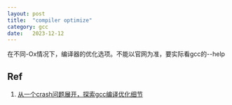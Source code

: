 ```yaml
---
layout: post
title:  "compiler optimize"
category: gcc
date:   2023-12-12
---
```


在不同-Ox情况下，编译器的优化选项。不能以官网为准，要实际看gcc的--help

## Ref

1. [从一个crash问题展开，探索gcc编译优化细节](https://mp.weixin.qq.com/s?__biz=MzIzOTU0NTQ0MA==&mid=2247536181&idx=1&sn=3efd4ff9c43c16b809597778da9c68d6&chksm=e92a733ade5dfa2ca2f919458104e9eb526ba51950887f030d74f806a9dd46c2dc8bd8ac6a40&mpshare=1&scene=1&srcid=1212ZSIdNIxG8OUIz6EqWCyb&sharer_shareinfo=541c431686fccb0907c49df693a5b846&sharer_shareinfo_first=541c431686fccb0907c49df693a5b846&version=4.1.13.99357&platform=mac#rd)
